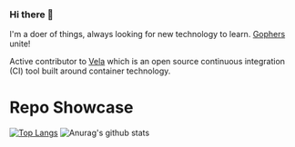 ### Hi there 👋

I'm a doer of things, always looking for new technology to learn. [Gophers](https://golang.org/) unite!

Active contributor to [Vela](https://github.com/go-vela) which is an open source continuous integration (CI) tool built around container technology.

<!--
**kneal/kneal** is a ✨ _special_ ✨ repository because its `README.md` (this file) appears on your GitHub profile.

Here are some ideas to get you started:

- 🔭 I’m currently working on ...
- 🌱 I’m currently learning ...
- 👯 I’m looking to collaborate on ...
- 🤔 I’m looking for help with ...
- 💬 Ask me about ...
- 📫 How to reach me: ...
- 😄 Pronouns: ...
- ⚡ Fun fact: ...
-->


# Repo Showcase

[![Top Langs](https://github-readme-stats.vercel.app/api/top-langs/?username=kneal&theme=radical)](https://github.com/anuraghazra/github-readme-stats) ![Anurag's github stats](https://github-readme-stats.vercel.app/api?username=kneal&show_icons=true&theme=yeblu)
